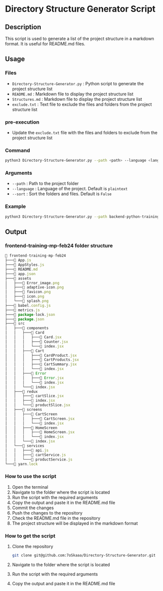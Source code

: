 # Directory Structure Generator Script

## Description

This script is used to generate a list of the project structure in a markdown format. It is useful for README.md files.

## Usage

### Files

- `Directory-Structure-Generator.py` : Python script to generate the project structure list
- `README.md` : Markdown file to display the project structure list
- `Structures.md` : Markdown file to display the project structure list
- `exclude.txt` : Text file to exclude the files and folders from the project structure list

### pre-execution

- Update the `exclude.txt` file with the files and folders to exclude from the project structure list

### Command

```bash
python3 Directory-Structure-Generator.py --path <path> --language <language> --sort <sort>
```

### Arguments

- `--path` : Path to the project folder
- `--language` : Language of the project. Default is `plaintext`
- `--sort` : Sort the folders and files. Default is `False`

### Example

```bash
python3 Directory-Structure-Generator.py --path backend-python-training-feb-24 --language python --sort True
```

## Output

### frontend-training-mp-feb24 folder structure

```js
📁 frontend-training-mp-feb24
├───📄 App.js
├───📄 AppStyles.js
├───📄 README.md
├───📄 app.json
├───📁 assets
│   ├───📄 Error_image.png
│   ├───📄 adaptive-icon.png
│   ├───📄 favicon.png
│   ├───📄 icon.png
│   └───📄 splash.png
├───📄 babel.config.js
├───📄 metrics.js
├───📄 package-lock.json
├───📄 package.json
├───📁 src
│   ├───📁 components
│   │   ├───📁 Card
│   │   │   ├───📄 Card.jsx
│   │   │   ├───📄 Counter.jsx
│   │   │   └───📄 index.jsx
│   │   ├───📁 Cart
│   │   │   ├───📄 CardProduct.jsx
│   │   │   ├───📄 CartProducts.jsx
│   │   │   ├───📄 CartSummary.jsx
│   │   │   └───📄 index.jsx
│   │   ├───📁 Error
│   │   │   ├───📄 Error.jsx
│   │   │   └───📄 index.jsx
│   │   └───📄 index.jsx
│   ├───📁 redux
│   │   ├───📄 cartSlice.jsx
│   │   ├───📄 index.jsx
│   │   └───📄 productSlice.jsx
│   ├───📁 screens
│   │   ├───📁 CartScreen
│   │   │   ├───📄 CartScreen.jsx
│   │   │   └───📄 index.jsx
│   │   ├───📁 HomeScreen
│   │   │   ├───📄 HomeScreen.jsx
│   │   │   └───📄 index.jsx
│   │   └───📄 index.jsx
│   └───📁 services
│   │   ├───📄 api.js
│   │   ├───📄 cartService.js
│   │   └───📄 productService.js
└───📄 yarn.lock
```

### How to use the script

1. Open the terminal
2. Navigate to the folder where the script is located
3. Run the script with the required arguments
4. Copy the output and paste it in the README.md file
5. Commit the changes
6. Push the changes to the repository
7. Check the README.md file in the repository
8. The project structure will be displayed in the markdown format

### How to get the script

1. Clone the repository

    ```bash
    git clone git@github.com:7oSkaaa/Directory-Structure-Generator.git
    ```

2. Navigate to the folder where the script is located
3. Run the script with the required arguments
4. Copy the output and paste it in the README.md file
